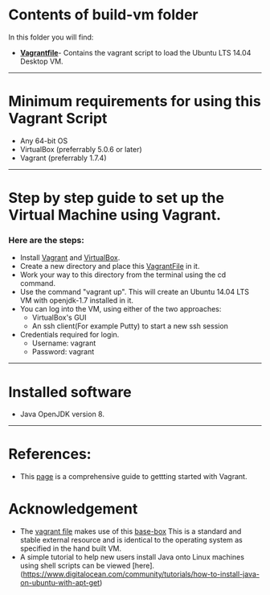 # Contents of build-vm folder
In this folder you will find:
* [**Vagrantfile**](https://github.com/SoftwareEngineeringToolDemos/ICSE-2011-Checker-Framework/blob/master/build-vm/Vagrantfile)- Contains the vagrant script to load the Ubuntu LTS 14.04 Desktop VM. 

***

# Minimum requirements for using this Vagrant Script 
* Any 64-bit OS
* VirtualBox (preferrably 5.0.6 or later)
* Vagrant (preferrably 1.7.4) 

***

# Step by step guide to set up the Virtual Machine using Vagrant.

### Here are the steps:
* Install [Vagrant](https://www.vagrantup.com/downloads.html) and [VirtualBox](https://www.virtualbox.org/wiki/Downloads).
* Create a new directory and place this [VagrantFile](https://github.com/SoftwareEngineeringToolDemos/ICSE-2011-Checker-Framework/blob/master/build-vm/Vagrantfile) in it.
* Work your way to this directory from the terminal using the cd command.
* Use the command "vagrant up". This will create an Ubuntu 14.04 LTS VM with openjdk-1.7 installed in it.
* You can log into the VM, using either of the two approaches:
  * VirtualBox's GUI
  * An ssh client(For example Putty) to start a new ssh session
* Credentials required for login.
  * Username: vagrant
  * Password: vagrant

***

# Installed software
  * Java OpenJDK version 8. 
   
***


# References:
* This [page](https://docs.vagrantup.com/v2/getting-started/up.html) is a comprehensive guide to gettting started with Vagrant. 
 
# Acknowledgement
* The [vagrant file](https://github.com/SoftwareEngineeringToolDemos/ICSE-2011-Checker-Framework/blob/master/build-vm/Vagrantfile) makes use of this [base-box](https://atlas.hashicorp.com/rudolfochrist/boxes/ubuntu-desktop)
This is a standard and stable external resource and is identical to the operating system as specified in the hand built VM.
* A simple tutorial to help new users install Java onto Linux machines using shell scripts can be viewed [here]. (https://www.digitalocean.com/community/tutorials/how-to-install-java-on-ubuntu-with-apt-get)


